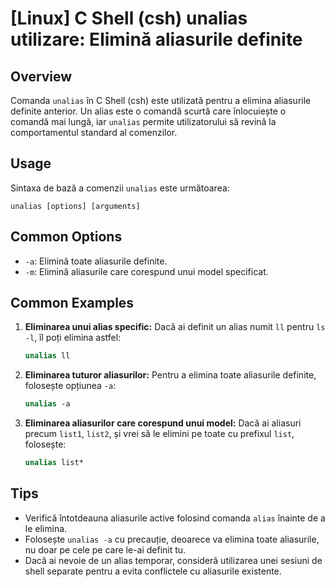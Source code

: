 # [Linux] C Shell (csh) unalias utilizare: Elimină aliasurile definite

## Overview
Comanda `unalias` în C Shell (csh) este utilizată pentru a elimina aliasurile definite anterior. Un alias este o comandă scurtă care înlocuiește o comandă mai lungă, iar `unalias` permite utilizatorului să revină la comportamentul standard al comenzilor.

## Usage
Sintaxa de bază a comenzii `unalias` este următoarea:

```
unalias [options] [arguments]
```

## Common Options
- `-a`: Elimină toate aliasurile definite.
- `-m`: Elimină aliasurile care corespund unui model specificat.

## Common Examples
1. **Eliminarea unui alias specific:**
   Dacă ai definit un alias numit `ll` pentru `ls -l`, îl poți elimina astfel:
   ```csh
   unalias ll
   ```

2. **Eliminarea tuturor aliasurilor:**
   Pentru a elimina toate aliasurile definite, folosește opțiunea `-a`:
   ```csh
   unalias -a
   ```

3. **Eliminarea aliasurilor care corespund unui model:**
   Dacă ai aliasuri precum `list1`, `list2`, și vrei să le elimini pe toate cu prefixul `list`, folosește:
   ```csh
   unalias list*
   ```

## Tips
- Verifică întotdeauna aliasurile active folosind comanda `alias` înainte de a le elimina.
- Folosește `unalias -a` cu precauție, deoarece va elimina toate aliasurile, nu doar pe cele pe care le-ai definit tu.
- Dacă ai nevoie de un alias temporar, consideră utilizarea unei sesiuni de shell separate pentru a evita conflictele cu aliasurile existente.